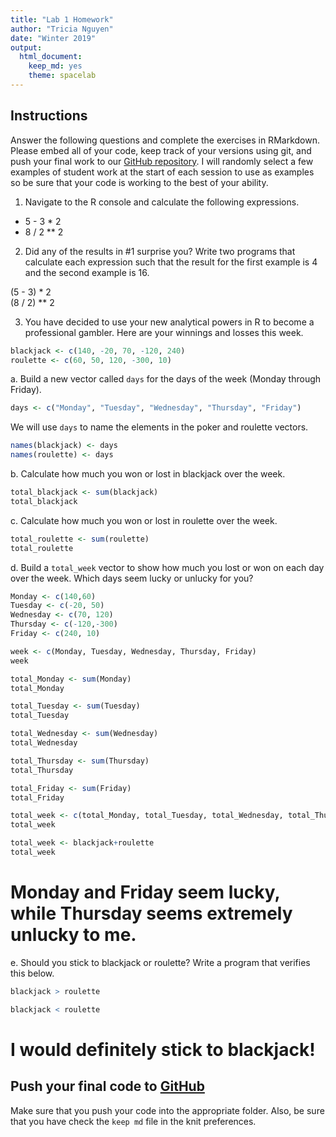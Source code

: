 ```yaml
---
title: "Lab 1 Homework"
author: "Tricia Nguyen"
date: "Winter 2019"
output:
  html_document:
    keep_md: yes
    theme: spacelab
---
```


## Instructions
Answer the following questions and complete the exercises in RMarkdown. Please embed all of your code, keep track of your versions using git, and push your final work to our [GitHub repository](https://github.com/FRS417-DataScienceBiologists). I will randomly select a few examples of student work at the start of each session to use as examples so be sure that your code is working to the best of your ability.

1. Navigate to the R console and calculate the following expressions.  
  + 5 - 3 * 2  
  + 8 / 2 ** 2  

  
2. Did any of the results in #1 surprise you? Write two programs that calculate each expression such that the result for the first example is 4 and the second example is 16.  

(5 - 3) * 2  
(8 / 2) ** 2  
  
3. You have decided to use your new analytical powers in R to become a professional gambler. Here are your winnings and losses this week.

```r
blackjack <- c(140, -20, 70, -120, 240)
roulette <- c(60, 50, 120, -300, 10)
```

a. Build a new vector called `days` for the days of the week (Monday through Friday). 

```r
days <- c("Monday", "Tuesday", "Wednesday", "Thursday", "Friday")
```

We will use `days` to name the elements in the poker and roulette vectors.

```r
names(blackjack) <- days
names(roulette) <- days
```

b. Calculate how much you won or lost in blackjack over the week.

```r
total_blackjack <- sum(blackjack)
total_blackjack
```

c. Calculate how much you won or lost in roulette over the week.  

```r
total_roulette <- sum(roulette)
total_roulette
```

d. Build a `total_week` vector to show how much you lost or won on each day over the week. Which days seem lucky or unlucky for you?

```r
Monday <- c(140,60)
Tuesday <- c(-20, 50)
Wednesday <- c(70, 120)
Thursday <- c(-120,-300)
Friday <- c(240, 10)
```


```r
week <- c(Monday, Tuesday, Wednesday, Thursday, Friday) 
week
```

```r
total_Monday <- sum(Monday)
total_Monday
```

```r
total_Tuesday <- sum(Tuesday)
total_Tuesday
```

```r
total_Wednesday <- sum(Wednesday)
total_Wednesday
```

```r
total_Thursday <- sum(Thursday)
total_Thursday
```

```r
total_Friday <- sum(Friday)
total_Friday
```

```r
total_week <- c(total_Monday, total_Tuesday, total_Wednesday, total_Thursday, total_Friday)
total_week
```


```r
total_week <- blackjack+roulette
total_week
```

# Monday and Friday seem lucky, while Thursday seems extremely unlucky to me.

e. Should you stick to blackjack or roulette? Write a program that verifies this below.


```r
blackjack > roulette
```

```r
blackjack < roulette
```
# I would definitely stick to blackjack!

## Push your final code to [GitHub](https://github.com/FRS417-DataScienceBiologists)
Make sure that you push your code into the appropriate folder. Also, be sure that you have check the `keep md` file in the knit preferences.
